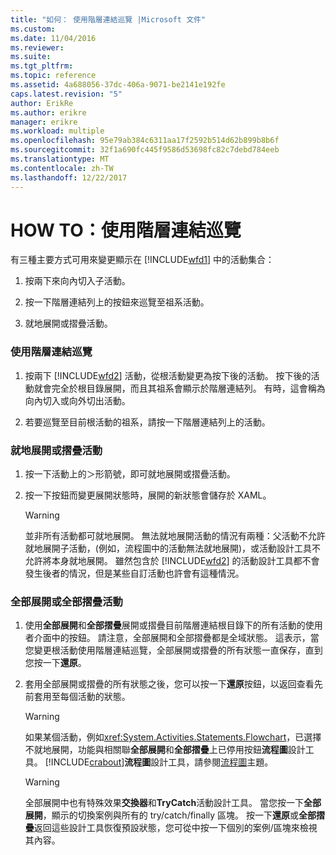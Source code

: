```yaml
---
title: "如何： 使用階層連結巡覽 |Microsoft 文件"
ms.custom: 
ms.date: 11/04/2016
ms.reviewer: 
ms.suite: 
ms.tgt_pltfrm: 
ms.topic: reference
ms.assetid: 4a688056-37dc-406a-9071-be2141e192fe
caps.latest.revision: "5"
author: ErikRe
ms.author: erikre
manager: erikre
ms.workload: multiple
ms.openlocfilehash: 95e79ab384c6311aa17f2592b514d62b899b8b6f
ms.sourcegitcommit: 32f1a690fc445f9586d53698fc82c7debd784eeb
ms.translationtype: MT
ms.contentlocale: zh-TW
ms.lasthandoff: 12/22/2017
---
```

# <a name="how-to-use-breadcrumb-navigation"></a>HOW TO：使用階層連結巡覽
有三種主要方式可用來變更顯示在 [!INCLUDE[wfd1](../workflow-designer/includes/wfd1_md.md)] 中的活動集合：  
  
1.  按兩下來向內切入子活動。  
  
2.  按一下階層連結列上的按鈕來巡覽至祖系活動。  
  
3.  就地展開或摺疊活動。  
  
### <a name="using-breadcrumb-navigation"></a>使用階層連結巡覽  
  
1.  按兩下 [!INCLUDE[wfd2](../workflow-designer/includes/wfd2_md.md)] 活動，從根活動變更為按下後的活動。 按下後的活動就會完全於根目錄展開，而且其祖系會顯示於階層連結列。 有時，這會稱為向內切入或向外切出活動。  
  
2.  若要巡覽至目前根活動的祖系，請按一下階層連結列上的活動。  
  
### <a name="expanding-or-collapsing-an-activity-in-place"></a>就地展開或摺疊活動  
  
1.  按一下活動上的＞形箭號，即可就地展開或摺疊活動。  
  
2.  按一下按鈕而變更展開狀態時，展開的新狀態會儲存於 XAML。  
  
    > [!WARNING]
    >  並非所有活動都可就地展開。 無法就地展開活動的情況有兩種：父活動不允許就地展開子活動，(例如，流程圖中的活動無法就地展開)，或活動設計工具不允許將本身就地展開。 雖然包含於 [!INCLUDE[wfd2](../workflow-designer/includes/wfd2_md.md)] 的活動設計工具都不會發生後者的情況，但是某些自訂活動也許會有這種情況。  
  
### <a name="expanding-all-or-collapsing-all-activities"></a>全部展開或全部摺疊活動  
  
1.  使用**全部展開**和**全部摺疊**展開或摺疊目前階層連結根目錄下的所有活動的使用者介面中的按鈕。 請注意，全部展開和全部摺疊都是全域狀態。 這表示，當您變更根活動使用階層連結巡覽，全部展開或摺疊的所有狀態一直保存，直到您按一下**還原**。  
  
2.  套用全部展開或摺疊的所有狀態之後，您可以按一下**還原**按鈕，以返回查看先前套用至每個活動的狀態。  
  
    > [!WARNING]
    >  如果某個活動，例如<xref:System.Activities.Statements.Flowchart>，已選擇不就地展開，功能與相關聯**全部展開**和**全部摺疊**上已停用按鈕**流程圖**設計工具。 [!INCLUDE[crabout](../test/includes/crabout_md.md)]**流程圖**設計工具，請參閱[流程圖](../workflow-designer/flowchart-activity-designer.md)主題。  
  
    > [!WARNING]
    >  全部展開中也有特殊效果**交換器**和**TryCatch**活動設計工具。 當您按一下**全部展開**，顯示的切換案例與所有的 try/catch/finally 區塊。 按一下**還原**或**全部摺疊**返回這些設計工具恢復預設狀態，您可從中按一下個別的案例/區塊來檢視其內容。